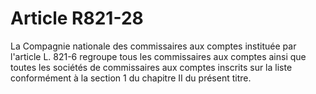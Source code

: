 # Article R821-28

La Compagnie nationale des commissaires aux comptes instituée par l'article L. 821-6 regroupe tous les commissaires aux comptes ainsi que toutes les sociétés de commissaires aux comptes inscrits sur la liste conformément à la section 1 du chapitre II du présent titre.
